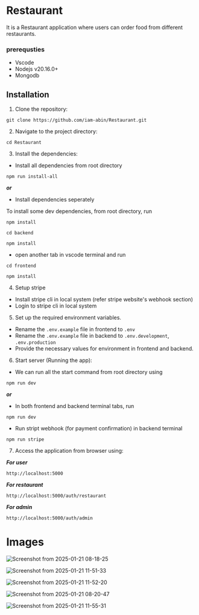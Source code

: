 # Restaurant


It is a Restaurant application where users can order food from different restaurants.

### prerequsties
- Vscode
- Nodejs v20.16.0+
- Mongodb 

## Installation

1. Clone the repository:

```
git clone https://github.com/iam-abin/Restaurant.git
```

2. Navigate to the project directory:

```
cd Restaurant
```

3. Install the dependencies:

- Install all dependencies from root directory

```
npm run install-all
```

***or***
- Install dependencies seperately

To install some dev dependencies, from root directory, run

```
npm install
```

```
cd backend
```
```
npm install 
```
- open another tab in vscode terminal and run
```
cd frontend
```
```
npm install 
```

4. Setup stripe

- Install stripe cli in local system (refer stripe website's webhook section)
- Login to stripe cli in local system 

5. Set up the required environment variables.
- Rename the `.env.example` file in frontend to `.env`
- Rename the `.env.example` file in backend to `.env.development`, `.env.production`
- Provide the necessary values for environment in frontend and backend.

6. Start server (Running the app):

- We can run all the start command from root directory using
```
npm run dev
```
***or***
- In both frontend and backend terminal tabs, run

```
npm run dev
```
- Run stript webhook (for payment confirmation) in backend terminal 

```
npm run stripe
```

7. Access the application from browser using:

***For user***
```
http://localhost:5000
```
***For restaurant***
```
http://localhost:5000/auth/restaurant
```

***For admin***
```
http://localhost:5000/auth/admin
```

# Images
![Screenshot from 2025-01-21 08-18-25](https://github.com/user-attachments/assets/461c8020-cb3d-4fef-9651-78aafa1bc299)

![Screenshot from 2025-01-21 11-51-33](https://github.com/user-attachments/assets/9606b925-8553-4fbd-8eb0-b38532e3b887)

![Screenshot from 2025-01-21 11-52-20](https://github.com/user-attachments/assets/aaa9dce8-685a-41f7-9685-3dfa9cdb4274)

![Screenshot from 2025-01-21 08-20-47](https://github.com/user-attachments/assets/cc28eaad-8961-433c-a32d-bd8a15a62cba)

![Screenshot from 2025-01-21 11-55-31](https://github.com/user-attachments/assets/9f7ae398-1653-4c55-af71-b90ec8ab17e7)
